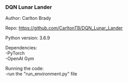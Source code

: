 ### DQN Lunar Lander  
Author: Carlton Brady  

Repo: https://github.com/CarltonTB/DQN_Lunar_Lander  

Python version: 3.6.9  

Dependencies:  
    -PyTorch  
    -OpenAI Gym  
    
Running the code:  
    -run the "run_environment.py" file  
    